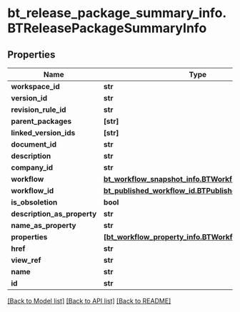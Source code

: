 # bt_release_package_summary_info.BTReleasePackageSummaryInfo

## Properties
Name | Type | Description | Notes
------------ | ------------- | ------------- | -------------
**workspace_id** | **str** |  | [optional] 
**version_id** | **str** |  | [optional] 
**revision_rule_id** | **str** |  | [optional] 
**parent_packages** | **[str]** |  | [optional] 
**linked_version_ids** | **[str]** |  | [optional] 
**document_id** | **str** |  | [optional] 
**description** | **str** |  | [optional] 
**company_id** | **str** |  | [optional] 
**workflow** | [**bt_workflow_snapshot_info.BTWorkflowSnapshotInfo**](BTWorkflowSnapshotInfo.md) |  | [optional] 
**workflow_id** | [**bt_published_workflow_id.BTPublishedWorkflowId**](BTPublishedWorkflowId.md) |  | [optional] 
**is_obsoletion** | **bool** |  | [optional] 
**description_as_property** | **str** |  | [optional] 
**name_as_property** | **str** |  | [optional] 
**properties** | [**[bt_workflow_property_info.BTWorkflowPropertyInfo]**](BTWorkflowPropertyInfo.md) |  | [optional] 
**href** | **str** |  | [optional] 
**view_ref** | **str** |  | [optional] 
**name** | **str** |  | [optional] 
**id** | **str** |  | [optional] 

[[Back to Model list]](../README.md#documentation-for-models) [[Back to API list]](../README.md#documentation-for-api-endpoints) [[Back to README]](../README.md)


